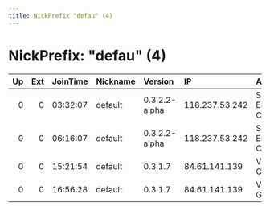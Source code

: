 ```yaml
---
title: NickPrefix "defau" (4)
---
```


# NickPrefix: "defau" (4)

|   Up |   Ext | JoinTime   | Nickname   | Version       | IP             | AS                               | CC   |   ORp |   Dirp | OS      | Contact   |   eFamMembers |
|-----:|------:|:-----------|:-----------|:--------------|:---------------|:---------------------------------|:-----|------:|-------:|:--------|:----------|--------------:|
|    0 |     0 | 03:32:07   | default    | 0.3.2.2-alpha | 118.237.53.242 | So-net Entertainment Corporation | jp   | 27469 |      0 | Windows | None      |             1 |
|    0 |     0 | 06:16:07   | default    | 0.3.2.2-alpha | 118.237.53.242 | So-net Entertainment Corporation | jp   | 27469 |      0 | Windows | None      |             1 |
|    0 |     0 | 15:21:54   | default    | 0.3.1.7       | 84.61.141.139  | Vodafone GmbH                    | de   |   443 |   9030 | Windows | None      |             1 |
|    0 |     0 | 16:56:28   | default    | 0.3.1.7       | 84.61.141.139  | Vodafone GmbH                    | de   |   443 |   9030 | Windows | None      |             1 |
